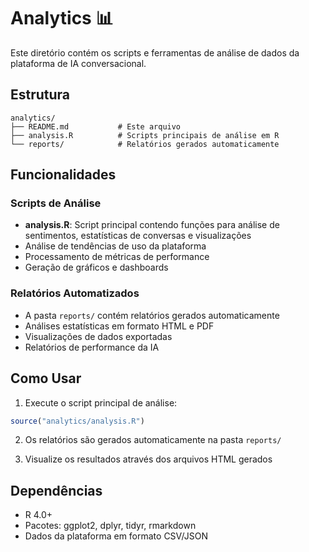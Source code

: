 # Analytics 📊

Este diretório contém os scripts e ferramentas de análise de dados da plataforma de IA conversacional.

## Estrutura

```
analytics/
├── README.md           # Este arquivo
├── analysis.R          # Scripts principais de análise em R
└── reports/            # Relatórios gerados automaticamente
```

## Funcionalidades

### Scripts de Análise
- **analysis.R**: Script principal contendo funções para análise de sentimentos, estatísticas de conversas e visualizações
- Análise de tendências de uso da plataforma
- Processamento de métricas de performance
- Geração de gráficos e dashboards

### Relatórios Automatizados
- A pasta `reports/` contém relatórios gerados automaticamente
- Análises estatísticas em formato HTML e PDF
- Visualizações de dados exportadas
- Relatórios de performance da IA

## Como Usar

1. Execute o script principal de análise:
```r
source("analytics/analysis.R")
```

2. Os relatórios são gerados automaticamente na pasta `reports/`

3. Visualize os resultados através dos arquivos HTML gerados

## Dependências

- R 4.0+
- Pacotes: ggplot2, dplyr, tidyr, rmarkdown
- Dados da plataforma em formato CSV/JSON
